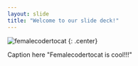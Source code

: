 ```yaml
---
layout: slide
title: "Welcome to our slide deck!"
---
```


![femalecodertocat](https://octodex.github.com/images/femalecodertocat.png)
{: .center}

Caption here
"Femalecodertocat is cool!!!"
